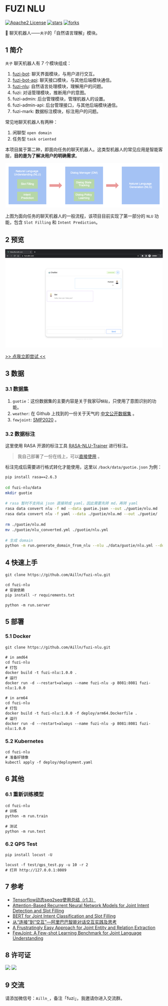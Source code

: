 # FUZI NLU

[![Apache2 License](https://img.shields.io/badge/license-Apache2-orange.svg)](https://github.com/Ailln/fuzi-nlu/blob/master/LICENSE)
[![stars](https://img.shields.io/github/stars/Ailln/fuzi-nlu.svg)](https://github.com/Ailln/fuzi-nlu/stargazers)
[![forks](https://img.shields.io/github/forks/Ailln/fuzi-nlu.svg)](https://github.com/Ailln/fuzi-nlu/network/members)

🤖️ 聊天机器人——`夫子`的「自然语言理解」模块。

## 1 简介

`夫子` 聊天机器人有 7 个模块组成：
1. [fuzi-bot](https://github.com/Ailln/fuzi-bot): 聊天界面模块，与用户进行交互。
2. [fuzi-bot-api](https://github.com/Ailln/fuzi-bot-api): 聊天接口模块，与其他后端模块通信。
3. [fuzi-nlu](https://github.com/Ailln/fuzi-nlu): 自然语言处理模块，理解用户的问题。
4. fuzi: 对话管理模块，推断用户的意图。
5. fuzi-admin: 后台管理模块，管理机器人的设置。
6. fuzi-admin-api: 后台管理接口，与其他后端模块通信。
7. fuzi-mark: 数据标注模块，标注用户的问题。

常见地聊天机器人有两种：

1. 闲聊型 `open domain`
2. 任务型 `task oriented`

本项目属于第二种，即面向任务的聊天机器人。这类型机器人的常见应用是智能客服，**目的是为了解决用户的明确需求**。

![flow](.github/chatbot-flow.png)

上图为面向任务的聊天机器人的一般流程，该项目目前实现了第一部分的 `NLU` 功能，包含 `Slot Filling` 和 `Intent Prediction`。

## 2 预览

![预览](.github/fuzi-preview.png)

[>> 点我立即尝试 <<](https://fuzi.ailln.com)

## 3 数据

### 3.1 数据集

1. `guotie`：这份数据集的主要内容是关于我家🐱`锅贴`，只使用了意图识别的功能。
2. `weather`: 在 Github 上找到的一份关于天气的 [中文公开数据集](https://github.com/howl-anderson/NLU_benchmark_dataset/tree/master/dataset/dialogflow/weather/rasa_format) 。
3. `fewjoint`: [SMP2020](https://atmahou.github.io/attachments/FewJoint.zip) 。

### 3.2 数据标注

这里使用 RASA 开源的标注工具 [RASA-NLU-Trainer](https://github.com/RasaHQ/rasa-nlu-trainer) 进行标注。

> 我自己部署了一份在线上，可以[直接使用](https://chatbot.dovolopor.com/labeling/) 。

标注完成后需要进行格式转化才能使用，这里以 `/back/data/guotie.json` 为例：

```bash
pip install rasa==2.6.3

cd fuzi-nlu/data
mkdir guotie

# rasa 暂时不支持从 json 直接转成 yaml，因此需要先转 md，再转 yaml
rasa data convert nlu -f md --data guotie.json --out ./guotie/nlu.md
rasa data convert nlu -f yaml --data ./guotie/nlu.md --out ./guotie/

rm ./guotie/nlu.md
mv ./guotie/nlu_converted.yml ./guotie/nlu.yml

# 生成 domain
python -m run.generate_domain_from_nlu --nlu ./data/guotie/nlu.yml --domain ./data/guotie/domain.yml
```

## 4 快速上手

```shell
git clone https://github.com/Ailln/fuzi-nlu.git

cd fuzi-nlu
# 安装依赖
pip install -r requirements.txt

python -m run.server
```

## 5 部署

### 5.1 Docker

```shell
git clone https://github.com/Ailln/fuzi-nlu.git

# in amd64
cd fuzi-nlu
# 打包
docker build -t fuzi-nlu:1.0.0 .
# 运行
docker run -d --restart=always --name fuzi-nlu -p 8081:8081 fuzi-nlu:1.0.0

# in arm64
cd fuzi-nlu
# 打包
docker build -t fuzi-nlu:1.0.0 -f deploy/arm64.Dockerfile .
# 运行
docker run -d --restart=always --name fuzi-nlu -p 8081:8081 fuzi-nlu:1.0.0
```

### 5.2 Kubernetes

```shell
cd fuzi-nlu
# 准备好镜像
kubectl apply -f deploy/deployment.yaml
```

## 6 其他

### 6.1 重新训练模型

```shell
cd fuzi-nlu
# 训练
python -m run.train

# 测试
python -m run.test
```

### 6.2 QPS Test

```shell
pip install locust -U

locust -f test/qps_test.py -u 10 -r 2
# 打开 http://127.0.0.1:8089
```

## 7 参考

- [Tensorflow动态seq2seq使用总结（r1.3）](https://github.com/applenob/RNN-for-Joint-NLU/blob/master/tensorflow_dynamic_seq2seq.md)
- [Attention-Based Recurrent Neural Network Models for Joint Intent Detection and Slot Filling](https://arxiv.org/abs/1609.01454)
- [BERT for Joint Intent Classification and Slot Filling](https://arxiv.org/pdf/1902.10909.pdf)
- [从“连接”到“交互”—阿里巴巴智能对话交互实践及思考](https://yq.aliyun.com/articles/144035)
- [A Frustratingly Easy Approach for Joint Entity and Relation Extraction](https://arxiv.org/pdf/2010.12812.pdf)
- [FewJoint: A Few-shot Learning Benchmark for Joint Language Understanding](https://arxiv.org/abs/2009.08138)

## 8 许可证

[![](https://award.dovolopor.com?lt=License&rt=Apache2&rbc=orange)](./LICENSE)
[![](https://award.dovolopor.com?lt=Ailln's&rt=idea&lbc=lightgray&rbc=red&ltc=red)](https://github.com/Ailln/award)

## 9 交流

请添加微信号：`Ailln_`，备注「fuzi」，我邀请你进入交流群。
